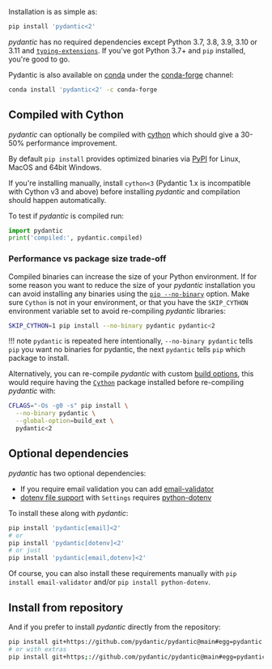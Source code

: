 Installation is as simple as:

```bash
pip install 'pydantic<2'
```

*pydantic* has no required dependencies except Python 3.7, 3.8, 3.9, 3.10 or 3.11 and
[`typing-extensions`](https://pypi.org/project/typing-extensions/).
If you've got Python 3.7+ and `pip` installed, you're good to go.

Pydantic is also available on [conda](https://www.anaconda.com) under the [conda-forge](https://conda-forge.org)
channel:

```bash
conda install 'pydantic<2' -c conda-forge
```

## Compiled with Cython

*pydantic* can optionally be compiled with [cython](https://cython.org/) which should give a 30-50% performance improvement. 

By default `pip install` provides optimized binaries via [PyPI](https://pypi.org/project/pydantic/#files) for Linux, MacOS and 64bit Windows.


If you're installing manually, install `cython<3` (Pydantic 1.x is incompatible with Cython v3 and above) before installing *pydantic* and compilation should happen automatically.

To test if *pydantic* is compiled run:

```py
import pydantic
print('compiled:', pydantic.compiled)
```

### Performance vs package size trade-off

Compiled binaries can increase the size of your Python environment. If for some reason you want to reduce the size of your *pydantic* installation you can avoid installing any binaries using the [`pip --no-binary`](https://pip.pypa.io/en/stable/cli/pip_install/#install-no-binary) option. Make sure `Cython` is not in your environment, or that you have the `SKIP_CYTHON` environment variable set to avoid re-compiling *pydantic* libraries:

```bash
SKIP_CYTHON=1 pip install --no-binary pydantic pydantic<2
```
!!! note
    `pydantic` is repeated here intentionally, `--no-binary pydantic` tells `pip` you want no binaries for pydantic,
    the next `pydantic` tells `pip` which package to install.

Alternatively, you can re-compile *pydantic* with custom [build options](https://gcc.gnu.org/onlinedocs/gcc/Optimize-Options.html), this would require having the [`Cython`](https://pypi.org/project/Cython/) package installed before re-compiling *pydantic* with:
```bash
CFLAGS="-Os -g0 -s" pip install \
  --no-binary pydantic \
  --global-option=build_ext \
  pydantic<2
```

## Optional dependencies

*pydantic* has two optional dependencies:

* If you require email validation you can add [email-validator](https://github.com/JoshData/python-email-validator)
* [dotenv file support](usage/settings.md#dotenv-env-support) with `Settings` requires
  [python-dotenv](https://pypi.org/project/python-dotenv)

To install these along with *pydantic*:
```bash
pip install 'pydantic[email]<2'
# or
pip install 'pydantic[dotenv]<2'
# or just
pip install 'pydantic[email,dotenv]<2'
```

Of course, you can also install these requirements manually with `pip install email-validator` and/or `pip install python-dotenv`.


## Install from repository

And if you prefer to install *pydantic* directly from the repository:
```bash
pip install git+https://github.com/pydantic/pydantic@main#egg=pydantic
# or with extras
pip install git+https;://github.com/pydantic/pydantic@main#egg=pydantic[email,dotenv]
```
